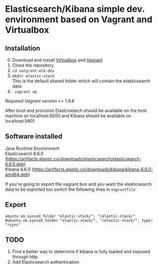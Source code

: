 # Elasticsearch/Kibana simple dev. environment based on Vagrant and Virtualbox

## Installation
0. Download and install [Virtualbox](https://www.virtualbox.org/wiki/Downloads) and [Vagrant](https://www.vagrantup.com/downloads.html)  
1. Clone the repository 
2. ``cd valgrant-elk-dev``
3. ``mkdir elastic-stack``        
This is the default shared folder which will contain the elasticsearch data
3. `` vagrant up``

*Required Vagrant version >= 1.9.6*

After boot and provision Elastcisearch should be available on the host machine on localhost:9200
and Kibana should be available on localhost:5601

## Software installed
Java Runtime Environment    
Elasticsearch 6.6.0 (https://artifacts.elastic.co/downloads/elasticsearch/elasticsearch-6.6.0.deb)     
Kibana 6.6.0 (https://artifacts.elastic.co/downloads/kibana/kibana-6.6.0-amd64.deb)      

If you're going to export the vagrant box and you want the elasticsearch data to be exported too
switch the following lines in ``Vagrantfile``


## Export

```
ubuntu.vm.synced_folder "elastic-stack/", "/elastic-stack/"
#ubuntu.vm.synced_folder "elastic-stack/", "/elastic-stack/", type: "rsync" 
```

## TODO
1. Find a better way to determine if kibana is fully loaded and exposed through http
2. Add Elasticsearch authentication
